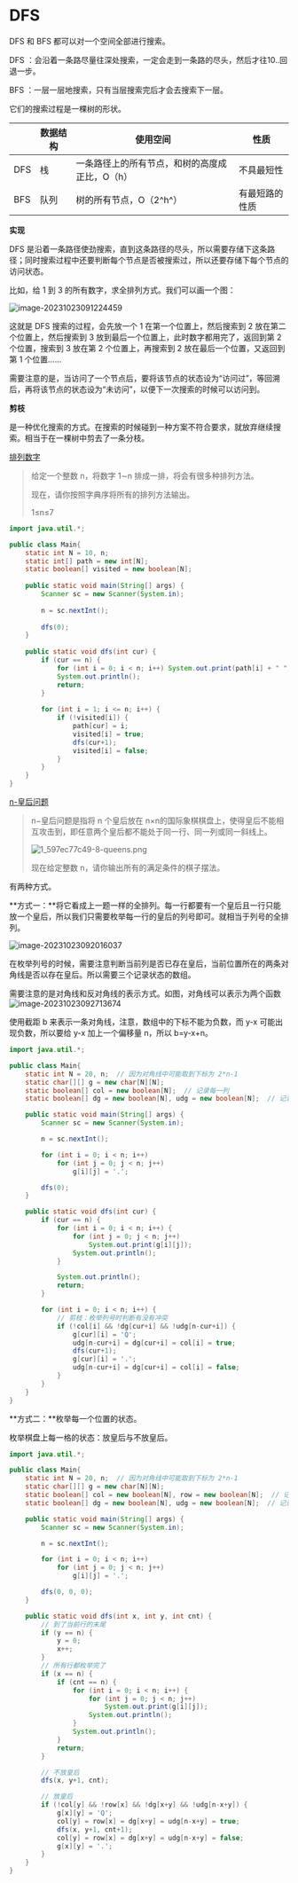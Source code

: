 # DFS

DFS 和 BFS 都可以对一个空间全部进行搜索。

DFS ：会沿着一条路尽量往深处搜索，一定会走到一条路的尽头，然后才往10..回退一步。

BFS ：一层一层地搜索，只有当层搜索完后才会去搜索下一层。

它们的搜索过程是一棵树的形状。

|      | 数据结构 | 使用空间                                       | 性质           |
| ---- | -------- | ---------------------------------------------- | -------------- |
| DFS  | 栈       | 一条路径上的所有节点，和树的高度成正比，O（h） | 不具最短性     |
| BFS  | 队列     | 树的所有节点，O（2^h^）                        | 有最短路的性质 |

**实现**

DFS 是沿着一条路径使劲搜索，直到这条路径的尽头，所以需要存储下这条路径；同时搜索过程中还要判断每个节点是否被搜索过，所以还要存储下每个节点的访问状态。

比如，给 1 到 3 的所有数字，求全排列方式。我们可以画一个图：

![image-20231023091224459](https://gitee.com/LowProfile666/image-bed/raw/master/img/202310230912535.png)

这就是 DFS 搜索的过程，会先放一个 1 在第一个位置上，然后搜索到 2 放在第二个位置上，然后搜索到 3 放到最后一个位置上，此时数字都用完了，返回到第 2 个位置，搜索到 3 放在第 2 个位置上，再搜索到 2 放在最后一个位置，又返回到第 1 个位置……

需要注意的是，当访问了一个节点后，要将该节点的状态设为“访问过”，等回溯后，再将该节点的状态设为“未访问”，以便下一次搜索的时候可以访问到。

**剪枝**

是一种优化搜索的方式。在搜索的时候碰到一种方案不符合要求，就放弃继续搜索。相当于在一棵树中剪去了一条分枝。

[排列数字](https://www.acwing.com/problem/content/844/)

> 给定一个整数 n，将数字 1∼n 排成一排，将会有很多种排列方法。
>
> 现在，请你按照字典序将所有的排列方法输出。
>
> 1≤n≤7

```java
import java.util.*;

public class Main{
    static int N = 10, n;
    static int[] path = new int[N];
    static boolean[] visited = new boolean[N];
    
    public static void main(String[] args) {
        Scanner sc = new Scanner(System.in);
        
        n = sc.nextInt();
        
        dfs(0);
    }
    
    public static void dfs(int cur) {
        if (cur == n) {
            for (int i = 0; i < n; i++) System.out.print(path[i] + " ");
            System.out.println();
            return;
        }
        
        for (int i = 1; i <= n; i++) {
            if (!visited[i]) {
                path[cur] = i;
                visited[i] = true;
                dfs(cur+1);
                visited[i] = false;
            }
        }
    }
}
```



[n-皇后问题](https://acwing.com/problem/content/description/845/)

> n−皇后问题是指将 n 个皇后放在 n×n的国际象棋棋盘上，使得皇后不能相互攻击到，即任意两个皇后都不能处于同一行、同一列或同一斜线上。
>
> ![1_597ec77c49-8-queens.png](https://gitee.com/LowProfile666/image-bed/raw/master/img/202310230917893.png)
>
> 现在给定整数 n，请你输出所有的满足条件的棋子摆法。

有两种方式。

**方式一：**将它看成上一题一样的全排列。每一行都要有一个皇后且一行只能放一个皇后，所以我们只需要枚举每一行的皇后的列号即可。就相当于列号的全排列。

![image-20231023092016037](https://gitee.com/LowProfile666/image-bed/raw/master/img/202310230920059.png)

在枚举列号的时候，需要注意判断当前列是否已存在皇后，当前位置所在的两条对角线是否以存在皇后。所以需要三个记录状态的数组。

需要注意的是对角线和反对角线的表示方式。如图，对角线可以表示为两个函数![image-20231023092713674](https://gitee.com/LowProfile666/image-bed/raw/master/img/202310230927707.png)

使用截距 b 来表示一条对角线，注意，数组中的下标不能为负数，而 y-x 可能出现负数，所以要给 y-x 加上一个偏移量 n，所以 b=y-x+n。

```java
import java.util.*;

public class Main{
    static int N = 20, n;  // 因为对角线中可能取到下标为 2*n-1
    static char[][] g = new char[N][N];
    static boolean[] col = new boolean[N];  // 记录每一列
    static boolean[] dg = new boolean[N], udg = new boolean[N];  // 记录两个方向的对角线

    public static void main(String[] args) {
        Scanner sc = new Scanner(System.in);

        n = sc.nextInt();

        for (int i = 0; i < n; i++) 
            for (int j = 0; j < n; j++) 
                g[i][j] = '.';

        dfs(0);
    }

    public static void dfs(int cur) {
        if (cur == n) {
            for (int i = 0; i < n; i++) {
                for (int j = 0; j < n; j++)
                    System.out.print(g[i][j]);
                System.out.println();
            }

            System.out.println();
            return;
        }

        for (int i = 0; i < n; i++) {
            // 剪枝：枚举列号时判断有没有冲突
            if (!col[i] && !dg[cur+i] && !udg[n-cur+i]) {
                g[cur][i] = 'Q';
                udg[n-cur+i] = dg[cur+i] = col[i] = true;
                dfs(cur+1);
                g[cur][i] = '.';
                udg[n-cur+i] = dg[cur+i] = col[i] = false;
            }
        }
    }
}
```

**方式二：**枚举每一个位置的状态。

枚举棋盘上每一格的状态：放皇后与不放皇后。

```java
import java.util.*;

public class Main{
    static int N = 20, n;  // 因为对角线中可能取到下标为 2*n-1
    static char[][] g = new char[N][N];
    static boolean[] col = new boolean[N], row = new boolean[N];  // 记录每一列, 每一行
    static boolean[] dg = new boolean[N], udg = new boolean[N];  // 记录两个方向的对角线

    public static void main(String[] args) {
        Scanner sc = new Scanner(System.in);

        n = sc.nextInt();

        for (int i = 0; i < n; i++) 
            for (int j = 0; j < n; j++) 
                g[i][j] = '.';

        dfs(0, 0, 0);
    }

    public static void dfs(int x, int y, int cnt) {
        // 到了当前行的末尾
        if (y == n) {
            y = 0;
            x++;
        }
        // 所有行都枚举完了
        if (x == n) {
            if (cnt == n) {
                for (int i = 0; i < n; i++) {
                    for (int j = 0; j < n; j++)
                        System.out.print(g[i][j]);
                    System.out.println();
                }
                System.out.println();
            }
            return;
        }

        // 不放皇后
        dfs(x, y+1, cnt);

        // 放皇后
        if (!col[y] && !row[x] && !dg[x+y] && !udg[n-x+y]) {
            g[x][y] = 'Q';
            col[y] = row[x] = dg[x+y] = udg[n-x+y] = true;
            dfs(x, y+1, cnt+1);
            col[y] = row[x] = dg[x+y] = udg[n-x+y] = false;
            g[x][y] = '.';
        }
    }
}
```

